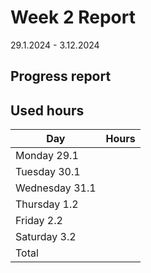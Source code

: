 # Week 2 Report

29.1.2024 - 3.12.2024

## Progress report

## Used hours

| Day | Hours |
|-----|-------|
| Monday 29.1   |  |
| Tuesday 30.1   |  |
| Wednesday 31.1 |  |
| Thursday 1.2 |  |
| Friday 2.2 |  |
| Saturday 3.2 |  |
| Total |  |

